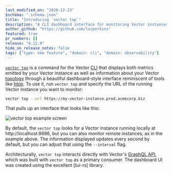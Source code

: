 ```yaml
---
last_modified_on: "2020-12-23"
$schema: ".schema.json"
title: "Introducing `vector top`"
description: "A CLI dashboard interface for monitoring Vector instances."
author_github: "https://github.com/lucperkins"
featured: true
pr_numbers: []
release: "0.12.0"
hide_on_release_notes: false
tags: ["type: new feature", "domain: cli", "domain: observability"]
---
```


[`vector top`][top] is a command for the Vector [CLI] that displays both metrics emitted by your Vector instance as well
as information about your Vector [topology] through a beautiful dashboard-style interface reminiscent of tools like
[htop]. To use it, run `vector top` and specify the URL of the running Vector instance you want to monitor:

```bash
vector top --url https://my-vector-instance.prod.acmecorp.biz
```

That pulls up an interface that looks like this:

![vector top example screen](/img/blog/2020-12-07-graphql-api/vector-top.png)

By default, the `vector top` looks for a Vector instance running locally at http://localhost:8686, but you can also
monitor remote instances, as in the example above. The information displayed updates every second by default, but you
can adjust that using the `--interval` flag.

Architecturally, `vector top` interacts directly with Vector's [GraphQL API][api], which was built with `vector top` as
a primary consumer. The dashboard UI was created using the excellent [tui-rs] library.

[api]: /docs/reference/api
[cli]: /docs/reference/cli
[htop]: https://htop.dev
[top]: /docs/reference/cli/#top
[topology]: /docs/about/concepts/#topology
[tui]: https://docs.rs/tui
